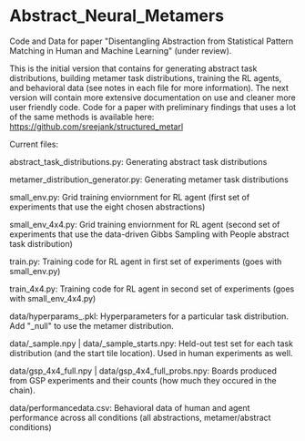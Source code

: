 # Abstract_Neural_Metamers
Code and Data for paper "Disentangling Abstraction from Statistical Pattern Matching in Human and Machine Learning" (under review). 

This is the initial version that contains for generating abstract task distributions, building metamer task distributions, training the RL agents, and behavioral data (see notes in each file for more information). The next version will contain more extensive documentation on use and cleaner more user friendly code. Code for a paper with preliminary findings that uses a lot of the same methods is available here: https://github.com/sreejank/structured_metarl 

Current files:

abstract_task_distributions.py: Generating abstract task distributions

metamer_distribution_generator.py: Generating metamer task distributions

small_env.py: Grid training enviornment for RL agent (first set of experiments that use the eight chosen abstractions)

small_env_4x4.py: Grid training enviornment for RL agent (second set of experiments that use the data-driven Gibbs Sampling with People abstract task distribution)

train.py: Training code for RL agent in first set of experiments (goes with small_env.py)

train_4x4.py: Training code for RL agent in second set of experiments (goes with small_env_4x4.py)

data/hyperparams_<rules>.pkl: Hyperparameters for a particular task distribution. Add "_null" to use the metamer distribution. 
  
data/<rules>_sample.npy | data/<rules>_sample_starts.npy: Held-out test set for each task distribution (and the start tile location). Used in human experiments as well. 

data/gsp_4x4_full.npy | data/gsp_4x4_full_probs.npy: Boards produced from GSP experiments and their counts (how much they occured in the chain). 
  
data/performancedata.csv: Behavioral data of human and agent performance across all conditions (all abstractions, metamer/abstract conditions)
  
